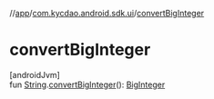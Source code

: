 //[app](../../index.md)/[com.kycdao.android.sdk.ui](index.md)/[convertBigInteger](convert-big-integer.md)

# convertBigInteger

[androidJvm]\
fun [String](https://kotlinlang.org/api/latest/jvm/stdlib/kotlin/-string/index.html).[convertBigInteger](convert-big-integer.md)(): [BigInteger](https://developer.android.com/reference/kotlin/java/math/BigInteger.html)

